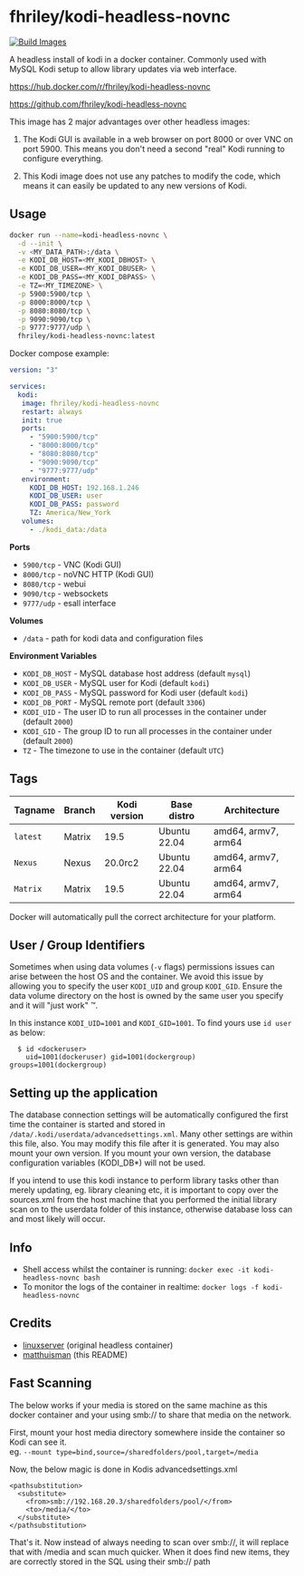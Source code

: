 # fhriley/kodi-headless-novnc

[![Build Images](https://github.com/fhriley/kodi-headless-novnc/actions/workflows/actions.yml/badge.svg?branch=master)](https://github.com/fhriley/kodi-headless-novnc/actions/workflows/actions.yml)

A headless install of kodi in a docker container.
Commonly used with MySQL Kodi setup to allow library updates via web interface.

https://hub.docker.com/r/fhriley/kodi-headless-novnc

https://github.com/fhriley/kodi-headless-novnc

This image has 2 major advantages over other headless images:

1. The Kodi GUI is available in a web browser on port 8000 or over VNC on port 5900. This means you don't need a
second "real" Kodi running to configure everything.

2. This Kodi image does not use any patches to modify the code, which means it can easily
be updated to any new versions of Kodi.

## Usage

```bash
docker run --name=kodi-headless-novnc \
  -d --init \
  -v <MY_DATA_PATH>:/data \
  -e KODI_DB_HOST=<MY_KODI_DBHOST> \
  -e KODI_DB_USER=<MY_KODI_DBUSER> \
  -e KODI_DB_PASS=<MY_KODI_DBPASS> \
  -e TZ=<MY_TIMEZONE> \
  -p 5900:5900/tcp \
  -p 8000:8000/tcp \
  -p 8080:8080/tcp \
  -p 9090:9090/tcp \
  -p 9777:9777/udp \
  fhriley/kodi-headless-novnc:latest
```

Docker compose example:

```yaml
version: "3"

services:
  kodi:
   image: fhriley/kodi-headless-novnc
   restart: always
   init: true
   ports:
     - "5900:5900/tcp"
     - "8000:8000/tcp"
     - "8080:8080/tcp"
     - "9090:9090/tcp"
     - "9777:9777/udp"
   environment:
     KODI_DB_HOST: 192.168.1.246
     KODI_DB_USER: user
     KODI_DB_PASS: password
     TZ: America/New_York
   volumes:
     - ./kodi_data:/data
```

**Ports**

* `5900/tcp` - VNC (Kodi GUI)
* `8000/tcp` - noVNC HTTP (Kodi GUI)
* `8080/tcp` - webui
* `9090/tcp` - websockets
* `9777/udp` - esall interface

**Volumes**

* `/data` - path for kodi data and configuration files

**Environment Variables**

* `KODI_DB_HOST` - MySQL database host address (default `mysql`)
* `KODI_DB_USER` - MySQL user for Kodi (default `kodi`)
* `KODI_DB_PASS` - MySQL password for Kodi user (default `kodi`)
* `KODI_DB_PORT` - MySQL remote port (default `3306`)
* `KODI_UID` - The user ID to run all processes in the container under (default `2000`)
* `KODI_GID` - The group ID to run all processes in the container under (default `2000`)
* `TZ` - The timezone to use in the container (default `UTC`)

## Tags

| Tagname  | Branch  | Kodi version  | Base distro   | Architecture         |
|----------|---------|---------------|---------------|----------------------|
| `latest` | Matrix  | 19.5          | Ubuntu 22.04  | amd64, armv7, arm64  |
| `Nexus ` | Nexus   | 20.0rc2       | Ubuntu 22.04  | amd64, armv7, arm64  |
| `Matrix` | Matrix  | 19.5          | Ubuntu 22.04  | amd64, armv7, arm64  |

Docker will automatically pull the correct architecture for your platform.

## User / Group Identifiers

Sometimes when using data volumes (`-v` flags) permissions issues can arise between the
host OS and the container. We avoid this issue by allowing you to specify the user `KODI_UID`
and group `KODI_GID`. Ensure the data volume directory on the host is owned by the same user
you specify and it will "just work" ™.

In this instance `KODI_UID=1001` and `KODI_GID=1001`. To find yours use `id user` as below:

```
  $ id <dockeruser>
    uid=1001(dockeruser) gid=1001(dockergroup) groups=1001(dockergroup)
```

## Setting up the application

The database connection settings will be automatically configured the first time the container is
started and stored in `/data/.kodi/userdata/advancedsettings.xml`.
Many other settings are within this file, also. You may modify this file after it is generated.
You may also mount your own version. If you mount your own version, the database configuration variables (KODI_DB*)
will not be used.

If you intend to use this kodi instance to perform library tasks other than merely updating, eg.
library cleaning etc, it is important to copy over the sources.xml from the host machine that
you performed the initial library scan on to the userdata folder of this instance, otherwise
database loss can and most likely will occur.

## Info

* Shell access whilst the container is running: `docker exec -it kodi-headless-novnc bash`
* To monitor the logs of the container in realtime: `docker logs -f kodi-headless-novnc`

## Credits

+ [linuxserver](https://github.com/linuxserver/docker-kodi-headless/) (original headless container)
+ [matthuisman](https://github.com/matthuisman/docker-kodi-headless/) (this README)

## Fast Scanning

The below works if your media is stored on the same machine as this docker container and your using smb:// to share that media on the network.

First, mount your host media directory somewhere inside the container so Kodi can see it.  
eg. ```--mount type=bind,source=/sharedfolders/pool,target=/media```

Now, the below magic is done in Kodis advancedsettings.xml
```
<pathsubstitution>
  <substitute>
    <from>smb://192.168.20.3/sharedfolders/pool/</from>
    <to>/media/</to>
  </substitute>
</pathsubstitution>
```

That's it. 
Now instead of always needing to scan over smb://, it will replace that with /media and scan much quicker.
When it does find new items, they are correctly stored in the SQL using their smb:// path
